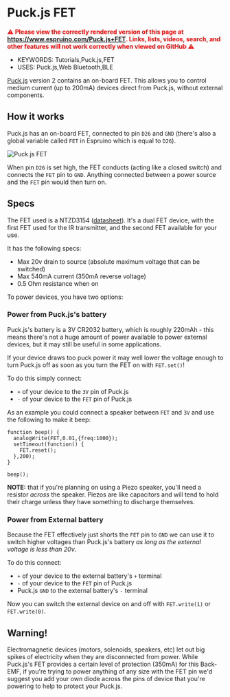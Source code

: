 <!--- Copyright (c) 2020 Gordon Williams, Pur3 Ltd. See the file LICENSE for copying permission. -->
Puck.js FET
==============

<span style="color:red">:warning: **Please view the correctly rendered version of this page at https://www.espruino.com/Puck.js+FET. Links, lists, videos, search, and other features will not work correctly when viewed on GitHub** :warning:</span>

* KEYWORDS: Tutorials,Puck.js,FET
* USES: Puck.js,Web Bluetooth,BLE

[Puck.js](/Puck.js) version 2 contains an on-board FET. This allows you to control
medium current (up to 200mA) devices  direct from Puck.js, without external components.

How it works
------------

Puck.js has an on-board FET, connected to pin `D26` and `GND` (there's also a global
variable called `FET` in Espruino which is equal to `D26`).

![Puck.js FET](sch.png)

When pin `D26` is set high, the FET conducts (acting like a closed switch) and
connects the `FET` pin to `GND`. Anything connected between a power source and
the `FET` pin would then turn on.

Specs
-----

The FET used is a NTZD3154 ([datasheet](https://www.onsemi.com/pub/Collateral/NTZD3154N-D.PDF)).
It's a dual FET device, with the first FET used for the IR transmitter, and the second FET
available for your use.

It has the following specs:

* Max 20v drain to source (absolute maximum voltage that can be switched)
* Max 540mA current (350mA reverse voltage)
* 0.5 Ohm resistance when on

To power devices, you have two options:

### Power from Puck.js's battery

Puck.js's battery is a 3V CR2032 battery, which is roughly 220mAh - this
means there's not a huge amount of power available to power external devices,
but it may still be useful in some applications.

If your device draws too puck power it may well lower the voltage enough
to turn Puck.js off as soon as you turn the FET on with `FET.set()`!

To do this simply connect:

* `+` of your device to the `3V` pin of Puck.js
* `-` of your device to the `FET` pin of Puck.js

As an example you could connect a speaker between `FET` and `3V` and use the
following to make it beep:

```JS
function beep() {
  analogWrite(FET,0.01,{freq:1000});
  setTimeout(function() {
    FET.reset();
  },200);
}

beep();
```

**NOTE:** that if you're planning on using a Piezo speaker, you'll need a
resistor *across* the speaker. Piezos are like capacitors and will tend to
hold their charge unless they have something to discharge themselves.

### Power from External battery

Because the FET effectively just shorts the `FET` pin to `GND` we can use it
to switch higher voltages than Puck.js's battery *as long as the external voltage
is less than 20v*.

To do this connect:

* `+` of your device to the external battery's `+` terminal
* `-` of your device to the `FET` pin of Puck.js
* Puck.js `GND` to the external battery's `-` terminal

Now you can switch the external device on and off with `FET.write(1)` or `FET.write(0)`.

Warning!
--------

Electromagnetic devices (motors, solenoids, speakers, etc) let out big spikes
of electricity when they are disconnected from power. While Puck.js's FET
provides a certain level of protection (350mA) for this Back-EMF, if you're
trying to power anything of any size with the FET pin we'd suggest you add
your own diode across the pins of device that you're powering to help to
protect your Puck.js.
